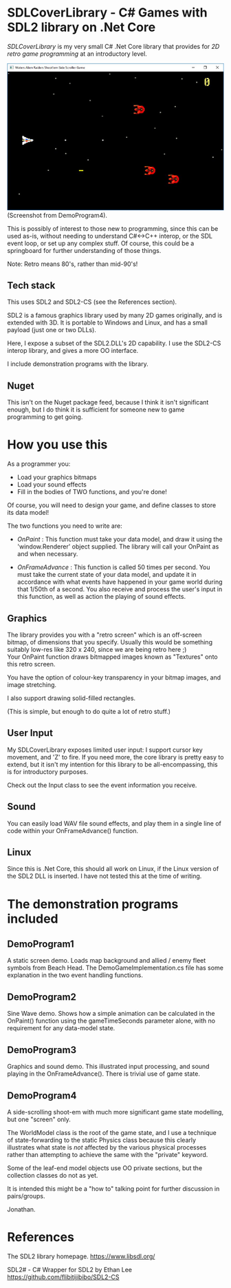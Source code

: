 SDLCoverLibrary - C# Games with SDL2 library on .Net Core
=========================================================

*SDLCoverLibrary* is my very small C# .Net Core library that 
provides for *2D retro game programming* at an introductory level.

![Demo Game 4 image](/Images/DemoGame4.jpg)
(Screenshot from DemoProgram4).

This is possibly of interest to those new to programming, since this 
can be used as-is, without needing to understand C#<->C++ interop, or
the SDL event loop, or set up any complex stuff.  Of course, this could 
be a springboard for further understanding of those things.

Note:  Retro means 80's, rather than mid-90's!

Tech stack
----------
This uses SDL2 and SDL2-CS (see the References section).

SDL2 is a famous graphics library used by many 2D games originally,
and is extended with 3D.  It is portable to Windows and
Linux, and has a small payload (just one or two DLLs).

Here, I expose a subset of the SDL2.DLL's 2D capability. I use the 
SDL2-CS interop library, and gives a more OO interface.

I include demonstration programs with the library.

Nuget
-----
This isn't on the Nuget package feed, because I think it isn't
significant enough, but I do think it is sufficient for someone 
new to game programming to get going.


How you use this
================
As a programmer you:

- Load your graphics bitmaps
- Load your sound effects
- Fill in the bodies of TWO functions, and you're done!

Of course, you will need to design your game, and define classes
to store its data model!

The two functions you need to write are:

- *OnPaint* : This function must take your data model, and draw it
  using the 'window.Renderer' object supplied.  The library will
  call your OnPaint as and when necessary.

- *OnFrameAdvance* : This function is called 50 times per second.
  You must take the current state of your data model, and update it
  in accordance with what events have happened in your game world
  during that 1/50th of a second.  You also receive and process
  the user's input in this function, as well as action the playing
  of sound effects.

Graphics
--------
The library provides you with a "retro screen" which is an off-screen 
bitmap, of dimensions that you specify.  Usually this would be something 
suitably low-res like 320 x 240, since we are being retro here ;)  
Your OnPaint function draws bitmapped images known as "Textures" onto
this retro screen.

You have the option of colour-key transparency in your bitmap images, 
and image stretching.

I also support drawing solid-filled rectangles.

(This is simple, but enough to do quite a lot of retro stuff.)

User Input
----------
My SDLCoverLibrary exposes limited user input:  I support
cursor key movement, and 'Z' to fire.  If you need more, the core
library is pretty easy to extend, but it isn't my intention for this
library to be all-encompassing, this is for introductory purposes.

Check out the Input class to see the event information you receive.

Sound
-----
You can easily load WAV file sound effects, and play them in a single
line of code within your OnFrameAdvance() function.

Linux
-----
Since this is .Net Core, this should all work on Linux, if the Linux 
version of the SDL2 DLL is inserted.  I have not tested this at the 
time of writing.


The demonstration programs included
===================================

DemoProgram1
------------
A static screen demo.
Loads map background and allied / enemy fleet symbols from Beach Head.
The DemoGameImplementation.cs file has some explanation in the two
event handling functions.

DemoProgram2
------------
Sine Wave demo.
Shows how a simple animation can be calculated in the OnPaint() function
using the gameTimeSeconds parameter alone, with no requirement for any 
data-model state.

DemoProgram3
------------
Graphics and sound demo.
This illustrated input processing, and sound playing in the OnFrameAdvance().
There is trivial use of game state.

DemoProgram4
------------
A side-scrolling shoot-em with much more significant game state modelling,
but one "screen" only.

The WorldModel class is the root of the game state, and I use a technique
of state-forwarding to the static Physics class because this clearly 
illustrates what state is *not* affected by the various physical processes
rather than attempting to achieve the same with the "private" keyword.

Some of the leaf-end model objects use OO private sections, but the
collection classes do not as yet.

It is intended this might be a "how to" talking point for further discussion
in pairs/groups.


Jonathan.


References
==========

The SDL2 library homepage.
https://www.libsdl.org/

SDL2# - C# Wrapper for SDL2 by Ethan Lee
https://github.com/flibitijibibo/SDL2-CS

